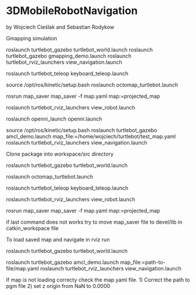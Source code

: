 # 3DMobileRobotNavigation
 by Wojciech Cieślak and Sebastian Rodykow

Gmapping simulation

roslaunch turtlebot_gazebo turtlebot_world.launch
roslaunch turtlebot_gazebo gmapping_demo.launch
roslaunch turtlebot_rviz_launchers view_navigation.launch

roslaunch turtlebot_teleop keyboard_teleop.launch

source /opt/ros/kinetic/setup.bash
roslaunch octomap_turtlebot.launch

rosrun map_saver map_saver -f map.yaml map:=projected_map

roslaunch turtlebot_rviz_launchers view_robot.launch

roslaunch openni_launch openni.launch

 source /opt/ros/kinetic/setup.bash
roslaunch turtlebot_gazebo amcl_demo.launch map_file:=/home/wojciech/turtlebot/test_map.yaml
roslaunch turtlebot_rviz_launchers view_navigation.launch



Clone package into workspace/src directory

roslaunch turtlebot_gazebo turtlebot_world.launch

roslaunch octomap_turtlebot.launch

roslaunch turtlebot_teleop keyboard_teleop.launch

roslaunch turtlebot_rviz_launchers view_robot.launch

rosrun map_saver map_saver -f map.yaml map:=projected_map

if last command does not works try to move map_saver file to devel/lib in catkin_workspace file

To load saved map and navigate in rviz run

roslaunch turtlebot_gazebo turtlebot_world.launch

roslaunch turtlebot_gazebo amcl_demo.launch map_file:=path-to-file/map.yaml
roslaunch turtlebot_rviz_launchers view_navigation.launch


If map is not loading correcty check the map.yaml file. 1) Correct the path to pgm file 2) set z origin from NaN to 0.0000
